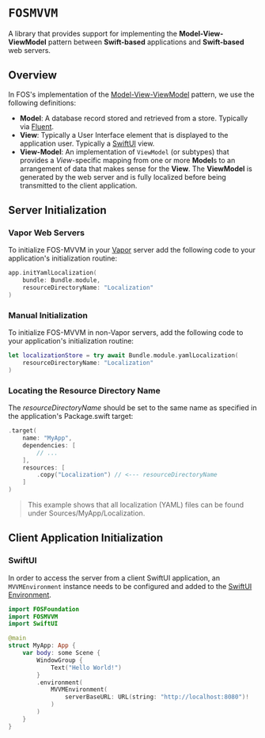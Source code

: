 # ``FOSMVVM``

A library that provides support for implementing the **Model-View-ViewModel** pattern between **Swift-based** applications and **Swift-based** web servers.

## Overview

In FOS's implementation of the [Model-View-ViewModel](https://w.wiki/4T5B) pattern, we use the following definitions:

* **Model**: A database record stored and retrieved from a store. Typically via [Fluent](https://docs.vapor.codes/fluent/overview/).
* **View**: Typically a User Interface element that is displayed to the application user.  Typically a [SwiftUI](https://developer.apple.com/xcode/swiftui/) view.
* **View-Model**: An implementation of ``ViewModel`` (or subtypes) that provides a *View*-specific mapping from one or more **Model**s to an arrangement of data that makes sense for the **View**.  The **ViewModel** is generated by the web server and is fully localized before being transmitted to the client application.   

## Server Initialization

### Vapor Web Servers

To initialize FOS-MVVM in your [Vapor](https://docs.vapor.codes) server add the following code
to your application's initialization routine:

```swift
app.initYamlLocalization(
    bundle: Bundle.module,
    resourceDirectoryName: "Localization"
)
```

### Manual Initialization

To initialize FOS-MVVM in non-Vapor servers, add the following code
to your application's initialization routine:

```swift
let localizationStore = try await Bundle.module.yamlLocalization(
    resourceDirectoryName: "Localization"
)
```

### Locating the Resource Directory Name

The *resourceDirectoryName* should be set to the same name as specified in the application's Package.swift target:

```swift
.target(
    name: "MyApp",
    dependencies: [
        // ...
    ],
    resources: [
        .copy("Localization") // <--- resourceDirectoryName
    ]
)
```

> This example shows that all localization (YAML) files can be found under Sources/MyApp/Localization.

## Client Application Initialization

### SwiftUI

In order to access the server from a client SwiftUI application, an ``MVVMEnvironment`` instance needs to be configured and added to the [SwiftUI Environment](https://developer.apple.com/documentation/swiftui/environment).

```swift
import FOSFoundation
import FOSMVVM
import SwiftUI

@main
struct MyApp: App {
    var body: some Scene {
        WindowGroup {
            Text("Hello World!")
        }
        .environment(
            MVVMEnvironment(
                serverBaseURL: URL(string: "http://localhost:8080")!
            )
        )
    }
}
```
